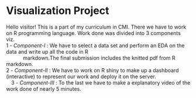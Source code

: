 #                                     Visualization Project
Hello visitor! This is a part of my curriculum in CMI. There we have to work on R programming language.
Work done was divided into 3 components viz.
<br>1 - *Component-I* : We have to select a data set and perform an EDA on the data and write up all the code in R <br>&emsp;&emsp;&emsp; markdown.The final submission includes the knitted pdf from R markdown.
<br>2 - *Component-II* : We have to work on R shiny to make up a dashboard (interactive) to represent our work and deploy it on the server.
<br>&emsp;3 - *Component-III* : To the last we have to make a explanatory video of the work done of nearly 5 minutes. 
